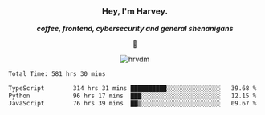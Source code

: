 <div align="center">
    <h3> Hey, I'm Harvey.</h3>
    <p><i><b>coffee, frontend, cybersecurity and general shenanigans</b></i></p>
    <p>👻</p>
</div>

<p align="center">  <img src="https://komarev.com/ghpvc/?username=hrvdm&label=Views&color=252733&style=for-the-badge" alt="hrvdm" /> </p>

<!--START_SECTION:waka-->

```txt
Total Time: 581 hrs 30 mins

TypeScript        314 hrs 31 mins ██████████░░░░░░░░░░░░░░░   39.68 %
Python            96 hrs 17 mins  ███░░░░░░░░░░░░░░░░░░░░░░   12.15 %
JavaScript        76 hrs 39 mins  ██▒░░░░░░░░░░░░░░░░░░░░░░   09.67 %
```

<!--END_SECTION:waka-->
